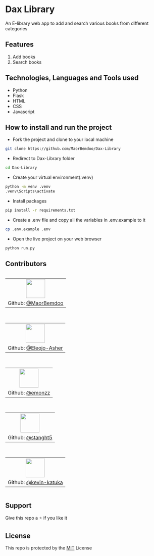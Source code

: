 # Dax Library
An E-library web app to add and search various books from different categories

## Features

1. Add books
2. Search books

## Technologies, Languages and Tools used

- Python
- Flask
- HTML
- CSS
- Javascript

<!-- ## Encountered Challenges and future Features

- Working on the backend and database, so that users can login to view their progress -->

## How to install and run the project

- Fork the project and clone to your local machine
```bash
git clone https://github.com/MaorBemdoo/Dax-Library
```
- Redirect to Dax-Library folder
```bash
cd Dax-Library
```
- Create your virtual environment(.venv)
```cmd
python -m venv .venv
.venv\Scripts\activate
```
- Install packages
```cmd
pip install -r requirements.txt
```
- Create a .env file and copy all the variables in .env.example to it
```bash
cp .env.example .env
```
- Open the live project on your web browser
```cmd
python run.py
```

<!-- ## Demo

<div align="center">
    <img src="src/assets/desktopScreenshot.jpg" alt="Desktop Screenshot">
    <img src="src/assets/questionScreenshot.jpg" alt="Question Screenshot">
</div>

**[Demo Link](https://quizon.vercel.app)** -->

## Contributors

<div style="display: flex;gap: 1rem;flex-wrap: wrap;justify-content: center;align-items: center;">
    <table>
        <tr>
            <td align="center"><img src="https://github.com/MaorBemdoo.png" width="60px"/></td>
        </tr>
        <tr>
            <td style="text-align:center;">Github: <a href="https://github.com/MaorBemdoo">@MaorBemdoo</a></td>
        </tr>
    </table>
    <table>
        <tr>
            <td align="center"><img src="https://github.com/Eleojo-Asher.png" width="60px"/></td>
        </tr>
        <tr>
            <td style="text-align:center;">Github: <a href="https://github.com/Eleojo-Asher">@Eleojo-Asher</a></td>
        </tr>
    </table>
    <table>
        <tr>
            <td align="center"><img src="https://github.com/emonzz.png" width="60px"/></td>
        </tr>
        <tr>
            <td style="text-align:center;">Github: <a href="https://github.com/emonzz">@emonzz</a></td>
        </tr>
    </table>
    <table>
        <tr>
            <td align="center"><img src="https://github.com/stanght5.png" width="60px"/></td>
        </tr>
        <tr>
            <td style="text-align:center;">Github: <a href="https://github.com/stanght5">@stanght5</a></td>
        </tr>
    </table>
    <table>
        <tr>
            <td align="center"><img src="https://github.com/kevin-katuka.png" width="60px"/></td>
        </tr>
        <tr>
            <td style="text-align:center;">Github: <a href="https://github.com/kevin-katuka">@kevin-katuka</a></td>
        </tr>
    </table>
</div>

## Support

Give this repo a ⭐ if you like it

## License

This repo is protected by the [MIT](LICENSE) License